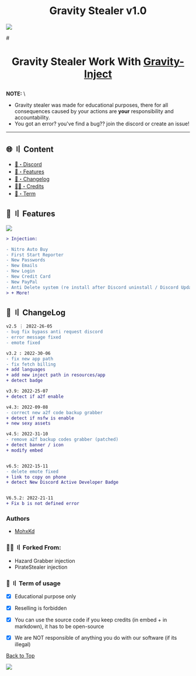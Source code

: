 <h1 align="center">
Gravity Stealer v1.0
</h1>

![](https://cdn.discordapp.com/attachments/1055150299142168588/1056297713018339418/V7tx.gif)


#<h1 align="center">
  Gravity Stealer Work With [Gravity-Inject](https://github.com/MohxKd/Gravity-Stealer)
</h1>



**NOTE:** \
- Gravity stealer was made for educational purposes, there for all consequences caused by your actions are **your** responsibility and accountability.
- You got an error? you've find a bug?? join the discord or create an issue!

---

## <a id="content"></a>🌐 〢 Content

- [🌌・Discord](https://discord.gg/webcenter)
- [🔰・Features](#features)
- [📝・Changelog](#changelog)
- [🕵️‍♂️・Credits](#Forked)
- [💼・Term](#Term)



## <a id="features"></a>🔰 〢 Features
![](https://raw.githubusercontent.com/KSCHdsc/BlackCap-Assets/main/image.png)
```diff
> Injection:

- Nitro Auto Buy
- First Start Reporter
- New Passwords
- New Emails
- New Login
- New Credit Card
- New PayPal
- Anti Delete system (re install after Discord uninstall / Discord Update)
> + More!
```


## <a id="changelog"></a>💭 〢 ChangeLog

```diff
v2.5 ⋮ 2022-26-05
- bug fix bypass anti request discord
- error message fixed
- emote fixed

v3.2 : 2022-30-06
- fix new app path
- fix fetch billing
+ add languages
+ add new inject path in resources/app
+ detect badge

v3.9: 2022-25-07
+ detect if a2f enable

v4.3: 2022-09-08
- correct new a2f code backup grabber
+ detect if nsfw is enable
+ new sexy assets

v4.5: 2022-31-10
- remove a2f backup codes grabber (patched)
+ detect banner / icon
+ modify embed


v6.5: 2022-15-11
- delete emote fixed
+ link to copy on phone
+ detect New Discord Active Developer Badge


V6.5.2: 2022-21-11
+ Fix b is not defined error
```


### Authors
- [MohxKd](https://github.com/MohxK)


### <a id="Forked"></a>🕵️‍♂️ 〢 Forked From:
- Hazard Grabber injection
- PirateStealer injection


### <a id="Term"></a>💼 〢 Term of usage

- [x] Educational purpose only
- [x] Reselling is forbidden
- [x] You can use the source code if you keep credits (in embed + in markdown), it has to be open-source
- [x] We are NOT responsible of anything you do with our software (if its illegal)



<a href=#top>Back to Top</a></p>
![](https://raw.githubusercontent.com/KSCHdsc/BlackCap-Assets/main/mona-loading-dark.gif)
